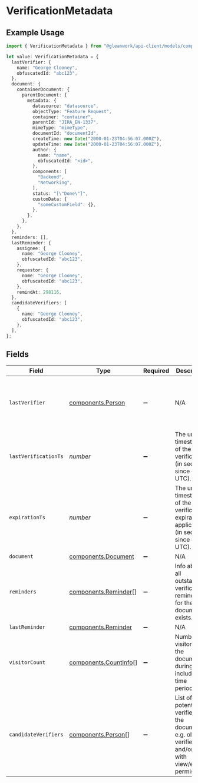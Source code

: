 # VerificationMetadata

## Example Usage

```typescript
import { VerificationMetadata } from "@gleanwork/api-client/models/components";

let value: VerificationMetadata = {
  lastVerifier: {
    name: "George Clooney",
    obfuscatedId: "abc123",
  },
  document: {
    containerDocument: {
      parentDocument: {
        metadata: {
          datasource: "datasource",
          objectType: "Feature Request",
          container: "container",
          parentId: "JIRA_EN-1337",
          mimeType: "mimeType",
          documentId: "documentId",
          createTime: new Date("2000-01-23T04:56:07.000Z"),
          updateTime: new Date("2000-01-23T04:56:07.000Z"),
          author: {
            name: "name",
            obfuscatedId: "<id>",
          },
          components: [
            "Backend",
            "Networking",
          ],
          status: "[\"Done\"]",
          customData: {
            "someCustomField": {},
          },
        },
      },
    },
  },
  reminders: [],
  lastReminder: {
    assignee: {
      name: "George Clooney",
      obfuscatedId: "abc123",
    },
    requestor: {
      name: "George Clooney",
      obfuscatedId: "abc123",
    },
    remindAt: 298116,
  },
  candidateVerifiers: [
    {
      name: "George Clooney",
      obfuscatedId: "abc123",
    },
  ],
};
```

## Fields

| Field                                                                                                    | Type                                                                                                     | Required                                                                                                 | Description                                                                                              | Example                                                                                                  |
| -------------------------------------------------------------------------------------------------------- | -------------------------------------------------------------------------------------------------------- | -------------------------------------------------------------------------------------------------------- | -------------------------------------------------------------------------------------------------------- | -------------------------------------------------------------------------------------------------------- |
| `lastVerifier`                                                                                           | [components.Person](../../models/components/person.md)                                                   | :heavy_minus_sign:                                                                                       | N/A                                                                                                      | {<br/>"name": "George Clooney",<br/>"obfuscatedId": "abc123"<br/>}                                       |
| `lastVerificationTs`                                                                                     | *number*                                                                                                 | :heavy_minus_sign:                                                                                       | The unix timestamp of the verification (in seconds since epoch UTC).                                     |                                                                                                          |
| `expirationTs`                                                                                           | *number*                                                                                                 | :heavy_minus_sign:                                                                                       | The unix timestamp of the verification expiration if applicable (in seconds since epoch UTC).            |                                                                                                          |
| `document`                                                                                               | [components.Document](../../models/components/document.md)                                               | :heavy_minus_sign:                                                                                       | N/A                                                                                                      |                                                                                                          |
| `reminders`                                                                                              | [components.Reminder](../../models/components/reminder.md)[]                                             | :heavy_minus_sign:                                                                                       | Info about all outstanding verification reminders for the document if exists.                            |                                                                                                          |
| `lastReminder`                                                                                           | [components.Reminder](../../models/components/reminder.md)                                               | :heavy_minus_sign:                                                                                       | N/A                                                                                                      |                                                                                                          |
| `visitorCount`                                                                                           | [components.CountInfo](../../models/components/countinfo.md)[]                                           | :heavy_minus_sign:                                                                                       | Number of visitors to the document during included time periods.                                         |                                                                                                          |
| `candidateVerifiers`                                                                                     | [components.Person](../../models/components/person.md)[]                                                 | :heavy_minus_sign:                                                                                       | List of potential verifiers for the document e.g. old verifiers and/or users with view/edit permissions. |                                                                                                          |